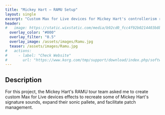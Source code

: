 ```yaml
---
title: "Mickey Hart – RAMU Setup"
layout: single
excerpt: "Custom Max for Live devices for Mickey Hart's controllerism rig."
header:
#   image: https://static.wixstatic.com/media/b92cd0_fcc4f92b0214403b8b297532525e38e7~mv2.jpg/v1/fill/w_676,h_652,al_c,q_85,usm_0.66_1.00_0.01/b92cd0_fcc4f92b0214403b8b297532525e38e7~mv2.jpg
  overlay_color: "#000"
  overlay_filter: "0.5"
  overlay_image: /assets/images/Ramu.jpg
  teaser: /assets/images/Ramu.jpg
#   actions:
#     - label: "Check Website"
#       url: "https://www.korg.com/tmp/support/download/index.php/software/0/733/4572/?country=us&page=software&prodtype=0&prodid=733&fileid=4572"
---
```


<!-- ![image-center](/assets/images/Ramu.jpg){: .align-center} -->

## Description

For this project, the Mickey Hart's RAMU tour team asked me to create custom Max for Live devices effects to recreate some of Mickey Hart's signature sounds, expand their sonic pallete, and facilitate patch management.